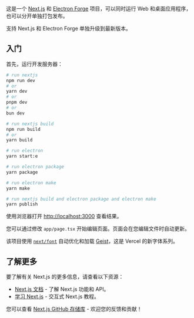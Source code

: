 这是一个 [Next.js](https://nextjs.org) 和 [Electron Forge](https://www.electronforge.io/) 项目，可以同时运行 Web 和桌面应用程序，也可以分开单独打包发布。

支持 Next.js 和 Electron Forge 单独升级到最新版本。

## 入门

首先，运行开发服务器：

```bash
# run nextjs
npm run dev
# or
yarn dev
# or
pnpm dev
# or
bun dev

# run nextjs build
npm run build
# or
yarn build
```

```bash
# run electron
yarn start:e

# run electron package
yarn package

# run electron make
yarn make

# run nextjs build and electron package and electron make
yarn publish
```

使用浏览器打开 [http://localhost:3000](http://localhost:3000) 查看结果。

您可以通过修改 `app/page.tsx` 开始编辑页面。页面会在您编辑文件时自动更新。

该项目使用 [`next/font`](https://nextjs.org/docs/app/building-your-application/optimizing/fonts) 自动优化和加载 [Geist](https://vercel.com/font)，这是 Vercel 的新字体系列。

## 了解更多

要了解有关 Next.js 的更多信息，请查看以下资源：

- [Next.js 文档](https://nextjs.org/docs) - 了解 Next.js 功能和 API。
- [学习 Next.js](https://nextjs.org/learn) - 交互式 Next.js 教程。

您可以查看 [Next.js GitHub 存储库](https://github.com/vercel/next.js) - 欢迎您的反馈和贡献！

